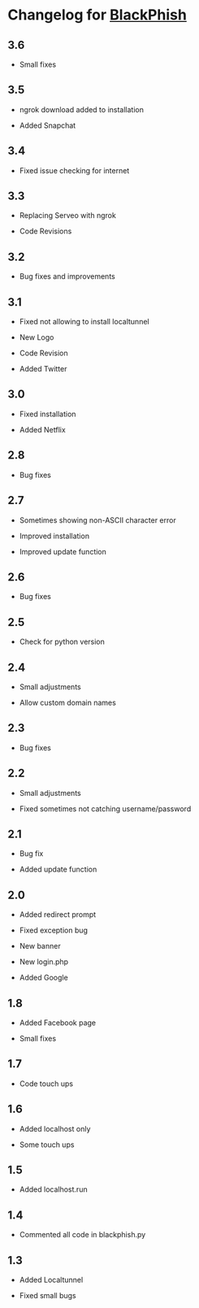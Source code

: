 # Changelog for [BlackPhish](https://github.com/iinc0gnit0/BlackPhish)


## 3.6

- Small fixes

## 3.5

- ngrok download added to installation

- Added Snapchat

## 3.4

- Fixed issue checking for internet

## 3.3

- Replacing Serveo with ngrok

- Code Revisions

## 3.2

- Bug fixes and improvements

## 3.1

- Fixed not allowing to install localtunnel

- New Logo

- Code Revision

- Added Twitter

## 3.0

- Fixed installation

- Added Netflix

## 2.8

- Bug fixes

## 2.7

- Sometimes showing non-ASCII character error

- Improved installation

- Improved update function

## 2.6

- Bug fixes

## 2.5

- Check for python version

## 2.4

- Small adjustments

- Allow custom domain names

## 2.3

- Bug fixes

## 2.2

- Small adjustments

- Fixed sometimes not catching username/password

## 2.1

- Bug fix

- Added update function

## 2.0

- Added redirect prompt

- Fixed exception bug

- New banner

- New login.php

- Added Google

## 1.8

- Added Facebook page

- Small fixes

## 1.7

- Code touch ups

## 1.6

- Added localhost only

- Some touch ups

## 1.5

- Added localhost.run

## 1.4

- Commented all code in blackphish.py

## 1.3

- Added Localtunnel

- Fixed small bugs

